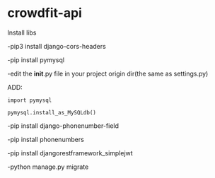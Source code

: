 # crowdfit-api
Install libs

-pip3 install django-cors-headers

-pip install pymysql

-edit the __init__.py file in your project origin dir(the same as settings.py)

ADD:

	import pymysql

	pymysql.install_as_MySQLdb()

-pip install django-phonenumber-field

-pip install phonenumbers

-pip install djangorestframework_simplejwt

-python manage.py migrate
